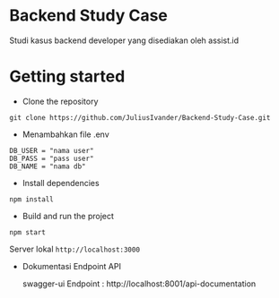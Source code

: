 # Backend Study Case

Studi kasus backend developer yang disediakan oleh assist.id

# Getting started

- Clone the repository

```
git clone https://github.com/JuliusIvander/Backend-Study-Case.git
```

- Menambahkan file .env

```
DB_USER = "nama user"
DB_PASS = "pass user"
DB_NAME = "nama db"
```

- Install dependencies

```
npm install
```

- Build and run the project

```
npm start
```

Server lokal `http://localhost:3000`

- Dokumentasi Endpoint API

  swagger-ui Endpoint : http://localhost:8001/api-documentation
